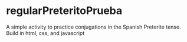 # regularPreteritoPrueba
A simple activity to practice conjugations in the Spanish Preterite tense. Build in html, css, and javascript
